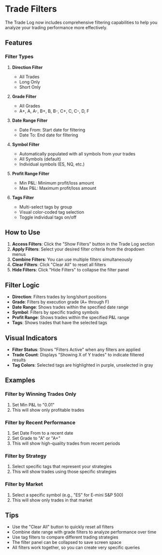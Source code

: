 # Trade Filters

The Trade Log now includes comprehensive filtering capabilities to help you analyze your trading performance more effectively.

## Features

### Filter Types

1. **Direction Filter**
   - All Trades
   - Long Only
   - Short Only

2. **Grade Filter**
   - All Grades
   - A+, A, A-, B+, B, B-, C+, C, C-, D, F

3. **Date Range Filter**
   - Date From: Start date for filtering
   - Date To: End date for filtering

4. **Symbol Filter**
   - Automatically populated with all symbols from your trades
   - All Symbols (default)
   - Individual symbols (ES, NQ, etc.)

5. **Profit Range Filter**
   - Min P&L: Minimum profit/loss amount
   - Max P&L: Maximum profit/loss amount

6. **Tags Filter**
   - Multi-select tags by group
   - Visual color-coded tag selection
   - Toggle individual tags on/off

## How to Use

1. **Access Filters**: Click the "Show Filters" button in the Trade Log section
2. **Apply Filters**: Select your desired filter criteria from the dropdown menus
3. **Combine Filters**: You can use multiple filters simultaneously
4. **Clear Filters**: Click "Clear All" to reset all filters
5. **Hide Filters**: Click "Hide Filters" to collapse the filter panel

## Filter Logic

- **Direction**: Filters trades by long/short positions
- **Grade**: Filters by execution grade (A+ through F)
- **Date Range**: Shows trades within the specified date range
- **Symbol**: Filters by specific trading symbols
- **Profit Range**: Shows trades within the specified P&L range
- **Tags**: Shows trades that have the selected tags

## Visual Indicators

- **Filter Status**: Shows "Filters Active" when any filters are applied
- **Trade Count**: Displays "Showing X of Y trades" to indicate filtered results
- **Tag Colors**: Selected tags are highlighted in purple, unselected in gray

## Examples

### Filter by Winning Trades Only
1. Set Min P&L to "0.01"
2. This will show only profitable trades

### Filter by Recent Performance
1. Set Date From to a recent date
2. Set Grade to "A" or "A+"
3. This will show high-quality trades from recent periods

### Filter by Strategy
1. Select specific tags that represent your strategies
2. This will show trades using those specific strategies

### Filter by Market
1. Select a specific symbol (e.g., "ES" for E-mini S&P 500)
2. This will show only trades in that market

## Tips

- Use the "Clear All" button to quickly reset all filters
- Combine date range with grade filters to analyze performance over time
- Use tag filters to compare different trading strategies
- The filter panel can be collapsed to save screen space
- All filters work together, so you can create very specific queries 